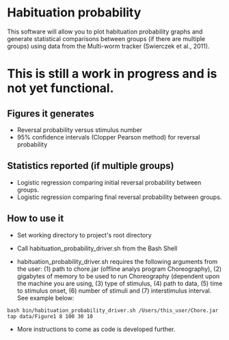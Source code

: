 # Habituation probability

This software will allow you to plot habituation probability graphs and generate 
statistical comparisons between groups (if there are multiple groups) using data from the
Multi-worm tracker (Swierczek et al., 2011). 

# This is still a work in progress and is not yet functional.


## Figures it generates
* Reversal probability versus stimulus number
* 95% confidence intervals (Clopper Pearson method) for reversal probability

## Statistics reported (if multiple groups)
* Logistic regression comparing initial reversal probability between groups.
* Logistic regression comparing final reversal probability between groups.


## How to use it

* Set working directory to project's root directory

* Call habituation_probability_driver.sh from the Bash Shell

* habituation_probability_driver.sh requires the following arguments from the user: 
(1) path to chore.jar (offline analys program Choreography), (2) gigabytes of memory to 
be used to run Choreography (dependent upon the machine you are using, (3) type of 
stimulus, (4) path to data, (5) time to stimulus onset, (6) number of stimuli and 
(7) interstimulus interval. 
See example below:

~~~
bash bin/habituation_probability_driver.sh /Users/this_user/Chore.jar tap data/Figure1 8 100 30 10
~~~

* More instructions to come as code is developed further.